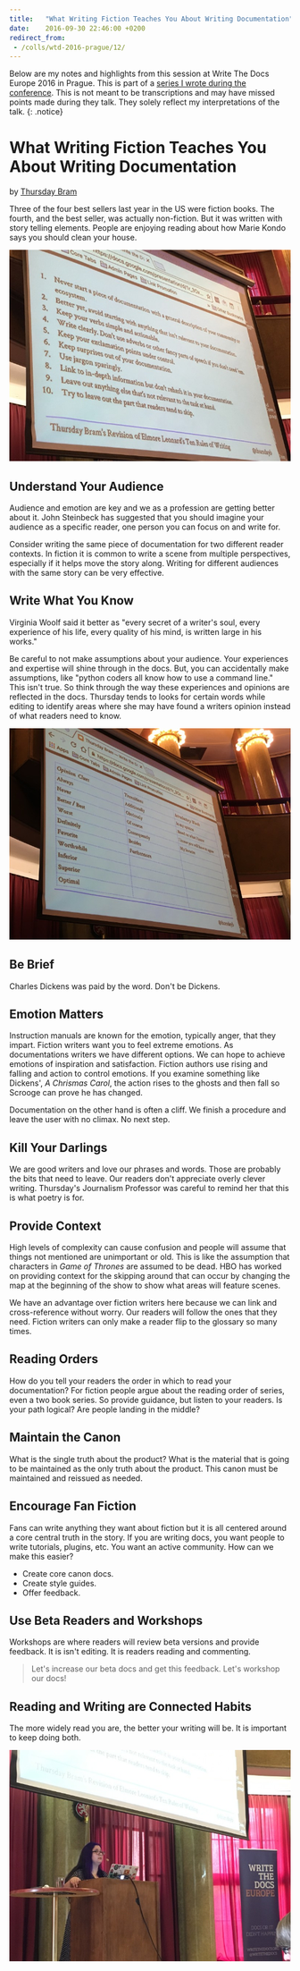 ```yaml
---
title:   "What Writing Fiction Teaches You About Writing Documentation"
date:    2016-09-30 22:46:00 +0200
redirect_from:
 - /colls/wtd-2016-prague/12/
---
```


Below are my notes and highlights from this session at Write The Docs
Europe 2016 in Prague.  This is part of a [series I wrote during the
conference](/technology/2016/09/20/wtd.html).  This is not meant to be
transcriptions and may have missed points made during they talk.
They solely reflect my interpretations of the talk.
{: .notice}

# What Writing Fiction Teaches You About Writing Documentation

by [Thursday Bram](https://twitter.com/thursdayb)

Three of the four best sellers last year in the US were fiction books.
The fourth, and the best seller, was actually non-fiction.  But it was
written with story telling elements.  People are enjoying reading about
how Marie Kondo says you should clean your house.

![](/img/2016/WTD/Thursday1.jpg)

## Understand Your Audience

Audience and emotion are key and we as a profession are getting better
about it.  John Steinbeck has suggested that you should imagine your
audience as a specific reader, one person you can focus on and write for.

Consider writing the same piece of documentation for two different
reader contexts.  In fiction it is common to write a scene from multiple
perspectives, especially if it helps move the story along.  Writing for
different audiences with the same story can be very effective.

## Write What You Know

Virginia Woolf said it better as "every secret of a writer's soul,
every experience of his life, every quality of his mind, is written
large in his works."

Be careful to not make assumptions about your audience.  Your experiences
and expertise will shine through in the docs.  But, you can accidentally
make assumptions, like "python coders all know how to use a command line."
This isn't true.  So think through the way these experiences and opinions
are reflected in the docs.  Thursday tends to looks for certain words
while editing to identify areas where she may have found a writers
opinion instead of what readers need to know.

![](/img/2016/WTD/Thursday3.jpg)

## Be Brief

Charles Dickens was paid by the word.  Don't be Dickens.

## Emotion Matters

Instruction manuals are known for the emotion, typically anger,
that they impart.  Fiction writers want you to feel extreme emotions.
As documentations writers we have different options.  We can hope to
achieve emotions of inspiration and satisfaction.  Fiction authors
use rising and falling and action to control emotions. If you examine
something like Dickens', *A Chrismas Carol*, the action rises to the
ghosts and then fall so Scrooge can prove he has changed.

Documentation on the other hand is often a cliff.  We finish a procedure
and leave the user with no climax.  No next step.

## Kill Your Darlings

We are good writers and love our phrases and words.  Those are probably
the bits that need to leave.  Our readers don't appreciate overly clever
writing.  Thursday's Journalism Professor was careful to remind her that
this is what poetry is for.

## Provide Context

High levels of complexity can cause confusion and people will assume that
things not mentioned are unimportant or old. This is like the assumption
that characters in *Game of Thrones* are assumed to be dead.  HBO has
worked on providing context for the skipping around that can occur by
changing the map at the beginning of the show to show what areas will
feature scenes.

We have an advantage over fiction writers here because we can link and
cross-reference without worry.  Our readers will follow the ones that
they need.  Fiction writers can only make a reader flip to the glossary
so many times.

## Reading Orders

How do you tell your readers the order in which to read your
documentation?  For fiction people argue about the reading order of
series, even a two book series.  So provide guidance, but listen to your
readers.  Is your path logical?  Are people landing in the middle?

## Maintain the Canon

What is the single truth about the product?  What is the material
that is going to be maintained as the only truth about the product.
This canon must be maintained and reissued as needed.

## Encourage Fan Fiction

Fans can write anything they want about fiction but it is all centered
around a core central truth in the story.  If you are writing docs,
you want people to write tutorials, plugins, etc. You want an active
community.  How can we make this easier?

* Create core canon docs.
* Create style guides.
* Offer feedback.

## Use Beta Readers and Workshops

Workshops are where readers will review beta versions and provide
feedback.  It is isn't editing. It is readers reading and commenting.

> Let's increase our beta docs and get this feedback.  Let's workshop
our docs!

## Reading and Writing are Connected Habits

The more widely read you are, the better your writing will be. It is
important to keep doing both.

![](/img/2016/WTD/Thursday2.jpg)
